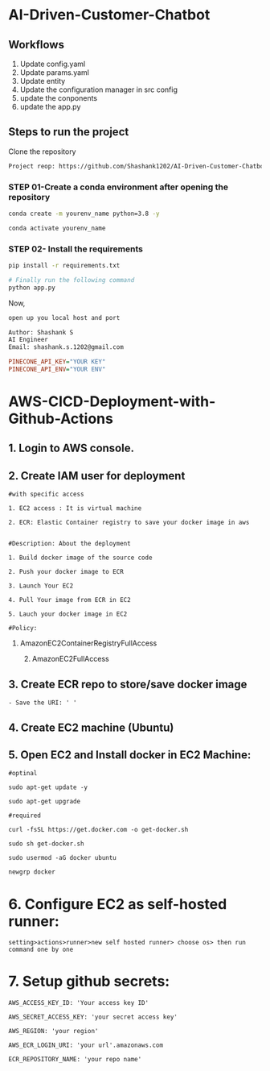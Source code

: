 # AI-Driven-Customer-Chatbot

## Workflows

1. Update config.yaml
2. Update params.yaml
3. Update entity
4. Update the configuration manager in src config
5. update the conponents
6. update the app.py

## Steps to run the project

Clone the repository

```bash
Project reop: https://github.com/Shashank1202/AI-Driven-Customer-Chatbot.git
```

### STEP 01-Create a conda environment after opening the repository

```bash
conda create -m yourenv_name python=3.8 -y
```

```bash
conda activate yourenv_name
```

### STEP 02- Install the requirements

```bash
pip install -r requirements.txt
```
```bash
# Finally run the following command
python app.py
```
Now,
```bash
open up you local host and port
```


```bash
Author: Shashank S
AI Engineer
Email: shashank.s.1202@gmail.com

```
```ini
PINECONE_API_KEY="YOUR KEY"
PINECONE_API_ENV="YOUR ENV"
```

# AWS-CICD-Deployment-with-Github-Actions

## 1. Login to AWS console.

## 2. Create IAM user for deployment

	#with specific access

	1. EC2 access : It is virtual machine

	2. ECR: Elastic Container registry to save your docker image in aws


	#Description: About the deployment

	1. Build docker image of the source code

	2. Push your docker image to ECR

	3. Launch Your EC2 

	4. Pull Your image from ECR in EC2

	5. Lauch your docker image in EC2

	#Policy:

 1. AmazonEC2ContainerRegistryFullAccess

	2. AmazonEC2FullAccess

	
## 3. Create ECR repo to store/save docker image
    - Save the URI: ' '

	
## 4. Create EC2 machine (Ubuntu) 

## 5. Open EC2 and Install docker in EC2 Machine:
	
	
	#optinal

	sudo apt-get update -y

	sudo apt-get upgrade
	
	#required

	curl -fsSL https://get.docker.com -o get-docker.sh

	sudo sh get-docker.sh

	sudo usermod -aG docker ubuntu

	newgrp docker
	
# 6. Configure EC2 as self-hosted runner:
    setting>actions>runner>new self hosted runner> choose os> then run command one by one


# 7. Setup github secrets:

    AWS_ACCESS_KEY_ID: 'Your access key ID'

    AWS_SECRET_ACCESS_KEY: 'your secret access key'

    AWS_REGION: 'your region'

    AWS_ECR_LOGIN_URI: 'your url'.amazonaws.com

    ECR_REPOSITORY_NAME: 'your repo name'
